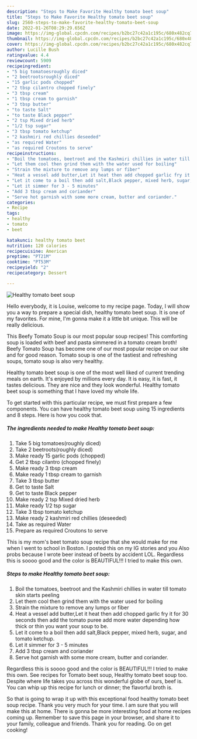 ```yaml
---
description: "Steps to Make Favorite Healthy tomato beet soup"
title: "Steps to Make Favorite Healthy tomato beet soup"
slug: 2560-steps-to-make-favorite-healthy-tomato-beet-soup
date: 2022-01-26T08:29:29.656Z
image: https://img-global.cpcdn.com/recipes/b2bc27c42a1c195c/680x482cq70/healthy-tomato-beet-soup-recipe-main-photo.jpg
thumbnail: https://img-global.cpcdn.com/recipes/b2bc27c42a1c195c/680x482cq70/healthy-tomato-beet-soup-recipe-main-photo.jpg
cover: https://img-global.cpcdn.com/recipes/b2bc27c42a1c195c/680x482cq70/healthy-tomato-beet-soup-recipe-main-photo.jpg
author: Lucille Bush
ratingvalue: 4.4
reviewcount: 5909
recipeingredient:
- "5 big tomatoesroughly diced"
- "2 beetrootsroughly diced"
- "15 garlic pods chopped"
- "2 tbsp cilantro chopped finely"
- "3 tbsp cream"
- "1 tbsp cream to garnish"
- "3 tbsp butter"
- "to taste Salt"
- "to taste Black pepper"
- "2 tsp Mixed dried herb"
- "1/2 tsp sugar"
- "3 tbsp tomato ketchup"
- "2 kashmiri red chillies deseeded"
- "as required Water"
- "as required Croutons to serve"
recipeinstructions:
- "Boil the tomatoes, beetroot and the Kashmiri chillies in water till tomato skin starts peeling"
- "Let them cool then grind them with the water used for boiling"
- "Strain the mixture to remove any lumps or fiber"
- "Heat a vessel add butter,Let it heat then add chopped garlic fry it for 30 seconds then add the tomato puree add more water depending how thick or thin you want your soup to be."
- "Let it come to a boil then add salt,Black pepper, mixed herb, sugar, and tomato ketchup."
- "Let it simmer for 3 - 5 minutes"
- "Add 3 tbsp cream and coriander"
- "Serve hot garnish with some more cream, butter and coriander."
categories:
- Recipe
tags:
- healthy
- tomato
- beet

katakunci: healthy tomato beet 
nutrition: 120 calories
recipecuisine: American
preptime: "PT21M"
cooktime: "PT53M"
recipeyield: "2"
recipecategory: Dessert

---
```



![Healthy tomato beet soup](https://img-global.cpcdn.com/recipes/b2bc27c42a1c195c/680x482cq70/healthy-tomato-beet-soup-recipe-main-photo.jpg)

Hello everybody, it is Louise, welcome to my recipe page. Today, I will show you a way to prepare a special dish, healthy tomato beet soup. It is one of my favorites. For mine, I'm gonna make it a little bit unique. This will be really delicious.

This Beefy Tomato Soup is our most popular soup recipes! This comforting soup is loaded with beef and pasta simmered in a tomato cream broth! Beefy Tomato Soup has become one of our most popular recipe on our site and for good reason. Tomato soup is one of the tastiest and refreshing soups, tomato soup is also very healthy.

Healthy tomato beet soup is one of the most well liked of current trending meals on earth. It's enjoyed by millions every day. It is easy, it is fast, it tastes delicious. They are nice and they look wonderful. Healthy tomato beet soup is something that I have loved my whole life.


To get started with this particular recipe, we must first prepare a few components. You can have healthy tomato beet soup using 15 ingredients and 8 steps. Here is how you cook that.

<!--inarticleads1-->

##### The ingredients needed to make Healthy tomato beet soup:

1. Take 5 big tomatoes(roughly diced)
1. Take 2 beetroots(roughly diced)
1. Make ready 15 garlic pods (chopped)
1. Get 2 tbsp cilantro (chopped finely)
1. Make ready 3 tbsp cream
1. Make ready 1 tbsp cream to garnish
1. Take 3 tbsp butter
1. Get to taste Salt
1. Get to taste Black pepper
1. Make ready 2 tsp Mixed dried herb
1. Make ready 1/2 tsp sugar
1. Take 3 tbsp tomato ketchup
1. Make ready 2 kashmiri red chillies (deseeded)
1. Take as required Water
1. Prepare as required Croutons to serve


This is my mom&#39;s beet tomato soup recipe that she would make for me when I went to school in Boston. I posted this on my IG stories and you Also probs because I wrote beer instead of beets by accident LOL. Regardless this is soooo good and the color is BEAUTIFUL!!! I tried to make this own. 

<!--inarticleads2-->

##### Steps to make Healthy tomato beet soup:

1. Boil the tomatoes, beetroot and the Kashmiri chillies in water till tomato skin starts peeling
1. Let them cool then grind them with the water used for boiling
1. Strain the mixture to remove any lumps or fiber
1. Heat a vessel add butter,Let it heat then add chopped garlic fry it for 30 seconds then add the tomato puree add more water depending how thick or thin you want your soup to be.
1. Let it come to a boil then add salt,Black pepper, mixed herb, sugar, and tomato ketchup.
1. Let it simmer for 3 - 5 minutes
1. Add 3 tbsp cream and coriander
1. Serve hot garnish with some more cream, butter and coriander.


Regardless this is soooo good and the color is BEAUTIFUL!!! I tried to make this own. See recipes for Tomato beet soup, Healthy tomato beet soup too. Despite where life takes you across this wonderful globe of ours, beef is. You can whip up this recipe for lunch or dinner; the flavorful broth is. 

So that is going to wrap it up with this exceptional food healthy tomato beet soup recipe. Thank you very much for your time. I am sure that you will make this at home. There is gonna be more interesting food at home recipes coming up. Remember to save this page in your browser, and share it to your family, colleague and friends. Thank you for reading. Go on get cooking!
